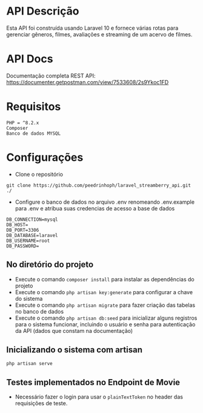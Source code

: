# API Descrição

Esta API foi construída usando Laravel 10 e fornece várias rotas para gerenciar gêneros, filmes, avaliações e streaming de um acervo de filmes.

# API Docs

Documentação completa REST API: https://documenter.getpostman.com/view/7533608/2s9Ykoc1FD

# Requisitos

```
PHP = ^8.2.x
Composer
Banco de dados MYSQL
```

# Configurações
- Clone o repositório

```
git clone https://github.com/peedrinhoph/laravel_streamberry_api.git ./
```

- Configure o banco de dados no arquivo .env renomeando .env.example para .env e atribua suas credencias de acesso a base de dados
```
DB_CONNECTION=mysql
DB_HOST=
DB_PORT=3306
DB_DATABASE=laravel
DB_USERNAME=root
DB_PASSWORD=
```
## No diretório do projeto 
- Execute o comando `composer install` para instalar as dependências do projeto
- Execute o comando `php artisan key:generate` para configurar a chave do sistema
- Execute o comando `php artisan migrate` para fazer criação das tabelas no banco de dados
- Execute o comando `php artisan db:seed` para inicializar alguns registros para o sistema funcionar, incluindo o usuário e senha para autenticação da API (dados que constam na documentação)

## Inicializando o sistema com artisan

```
php artisan serve
```

## Testes implementados no Endpoint de Movie

- Necessário fazer o login para usar o `plainTextToken` no header das requisições de teste.